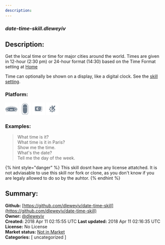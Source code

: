 ```yaml
---
description: 
---
```


### _date-time-skill.dleweyiv_  
## Description:  
Get the local time or time for major cities around the world.  Times
are given in 12-hour (2:30 pm) or 24-hour format (14:30) based on the
Time Format setting at [Home](https://home.mycroft.ai/#/setting/basic)

Time can optionally be shown on a display, like a digital clock.  See
the [skill setting](https://home.mycroft.ai/#/skill).  
  
  
### Platform:  
 ![Mark I](../.gitbook/assets/mark-1-icon.png)  ![Mark II](../.gitbook/assets/mark-2-icon.png)  ![Picroft](../.gitbook/assets/picroft-icon.png)  ![plasmoid](../.gitbook/assets/kde.png)   
### Examples:  
> What time is it?  
> What time is it in Paris?  
> Show me the time.  
> What's the date?  
> Tell me the day of the week.  
  
{% hint style="danger" %}
This skill dosnt have any license attatched. It is not adviasable to use this skill nor fork or clone, as you don't know if you are legaly allowed to do so by the auhtor.
{% endhint %}
  
## Summary:  
**Github:** [https://github.com/dleweyiv/date-time-skill](https://github.com/dleweyiv/date-time-skill)  
**Owner:** [@dleweyiv](https://github.com/dleweyiv)  
**Created:** 2018 Apr 11 02:15:55 UTC  **Last updated:** 2018 Apr 11 02:16:35 UTC  
**License:** No License  
**Market status:** [Not in Market](https://market.mycroft.ai/skill/)  
**Categories:** [ uncategorized ]   
